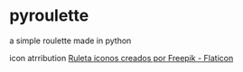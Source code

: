 # pyroulette
a simple roulette made in python

icon atrribution
<a href="https://www.flaticon.es/iconos-gratis/ruleta" title="ruleta iconos">Ruleta iconos creados por Freepik - Flaticon</a>